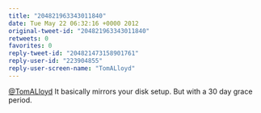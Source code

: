 ```yaml
---
title: "204821963343011840"
date: Tue May 22 06:32:16 +0000 2012
original-tweet-id: "204821963343011840"
retweets: 0
favorites: 0
reply-tweet-id: "204821473158901761"
reply-user-id: "223904855"
reply-user-screen-name: "TomALloyd"
---
```

<a href="https://twitter.com/TomALloyd">@TomALloyd</a> It basically mirrors your disk setup. But with a 30 day grace period.
